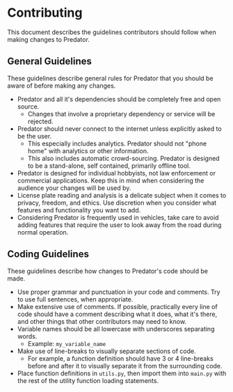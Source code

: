 # Contributing

This document describes the guidelines contributors should follow when making changes to Predator.


## General Guidelines

These guidelines describe general rules for Predator that you should be aware of before making any changes.

- Predator and all it's dependencies should be completely free and open source.
    - Changes that involve a proprietary dependency or service will be rejected.
- Predator should never connect to the internet unless explicitly asked to be the user.
    - This especially includes analytics. Predator should not "phone home" with analytics or other information.
    - This also includes automatic crowd-sourcing. Predator is designed to be a stand-alone, self contained, primarily offline tool.
- Predator is designed for individual hobbyists, not law enforcement or commercial applications. Keep this in mind when considering the audience your changes will be used by.
- License plate reading and analysis is a delicate subject when it comes to privacy, freedom, and ethics. Use discretion when you consider what features and functionality you want to add.
- Considering Predator is frequently used in vehicles, take care to avoid adding features that require the user to look away from the road during normal operation.


## Coding Guidelines

These guidelines describe how changes to Predator's code should be made.

- Use proper grammar and punctuation in your code and comments. Try to use full sentences, when appropriate.
- Make extensive use of comments. If possible, practically every line of code should have a comment describing what it does, what it's there, and other things that other contributors may need to know.
- Variable names should be all lowercase with underscores separating words.
    - Example: `my_variable_name`
- Make use of line-breaks to visually separate sections of code.
    - For example, a function definition should have 3 or 4 line-breaks before and after it to visually separate it from the surrounding code.
- Place function definitions in `utils.py`, then import them into `main.py` with the rest of the utility function loading statements.
